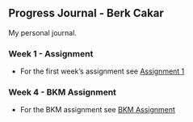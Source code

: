 ## Progress Journal - Berk Cakar

My personal journal.

### Week 1 - Assignment

- For the first week’s assignment see [Assignment 1](hw_1.html)

### Week 4 - BKM Assignment

- For the BKM assignment see [BKM Assignment](https://pjournal.github.io/mef03-cakarb/bkm_data_hw.html)
